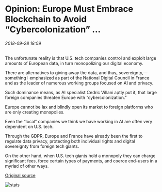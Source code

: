 # Opinion: Europe Must Embrace Blockchain to Avoid “Cybercolonization” ...

###### 2018-09-28 18:09

The unfortunate reality is that U.S. tech companies control and exploit large amounts of European data, in turn monopolizing our digital economy.

There are alternatives to giving away the data, and thus, sovereignty,—something I emphasized as part of the National Digital Council in France and as the leader of numerous working groups focused on AI and privacy.

Such dominance means, as AI specialist Cedric Villani aptly put it, that large foreign companies threaten Europe with “cybercolonization.”

Europe cannot be lax and blindly open its market to foreign platforms who are only creating monopolies.

Even the “local” companies we think we have working in AI are often very dependent on U.S. tech.

Through the GDPR, Europe and France have already been the first to regulate data privacy, protecting both individual rights and digital sovereignty from foreign tech giants.

On the other hand, when U.S. tech giants hold a monopoly they can charge significant fees, force certain types of payments, and coerce end-users in a myriad of other ways.

[Original source](https://cointelegraph.com/news/opinion-europe-must-embrace-blockchain-to-avoid-cybercolonization)

![stats](https://c.statcounter.com/11760860/0/a89fa40b/1/ "stats")